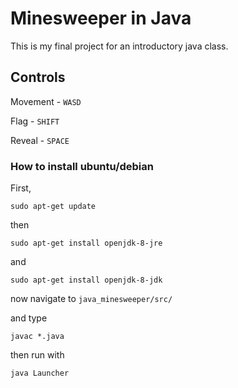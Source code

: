 # Minesweeper in Java

This is my final project for an introductory java class.

## Controls

Movement - `WASD` 

Flag - `SHIFT` 

Reveal - `SPACE` 

### How to install ubuntu/debian
First,
```
sudo apt-get update
```
then
```
sudo apt-get install openjdk-8-jre
```
and
```
sudo apt-get install openjdk-8-jdk
```
now navigate to `java_minesweeper/src/`

and type

```
javac *.java
```
then run with
```
java Launcher
```
